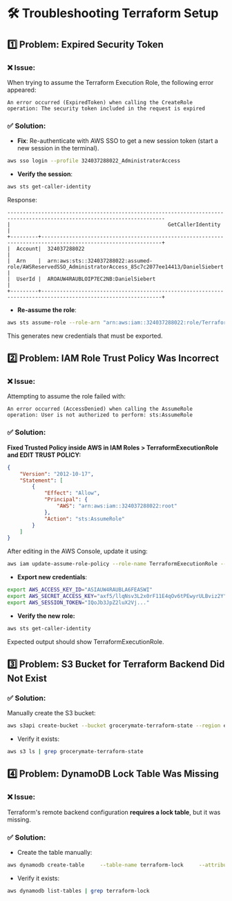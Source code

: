 # 🛠️ Troubleshooting Terraform Setup

## 1️⃣ Problem: Expired Security Token  
### ❌ Issue:
When trying to assume the Terraform Execution Role, the following error appeared:

```
An error occurred (ExpiredToken) when calling the CreateRole operation: The security token included in the request is expired
```

### ✅ Solution:
- **Fix**: Re-authenticate with AWS SSO to get a new session token (start a new session in the terminal).
```bash
aws sso login --profile 324037288022_AdministratorAccess
```
- **Verify the session**:
```bash
aws sts get-caller-identity
```
Response:
```
-------------------------------------------------------------------------------------------------------------------------
|                                                   GetCallerIdentity                                                   |
+---------+-------------------------------------------------------------------------------------------------------------+
|  Account|  324037288022                                                                                               |
|  Arn    |  arn:aws:sts::324037288022:assumed-role/AWSReservedSSO_AdministratorAccess_85c7c2077ee14413/DanielSiebert   |
|  UserId |  AROAUW4RAUBLOIP7EC2NB:DanielSiebert                                                                        |
+---------+-------------------------------------------------------------------------------------------------------------+
```
- **Re-assume the role**:
```bash
aws sts assume-role --role-arn "arn:aws:iam::324037288022:role/TerraformExecutionRole" --role-session-name "TerraformSession"
```
This generates new credentials that must be exported.

## 2️⃣ Problem: IAM Role Trust Policy Was Incorrect  
### ❌ Issue:
Attempting to assume the role failed with:
```
An error occurred (AccessDenied) when calling the AssumeRole operation: User is not authorized to perform: sts:AssumeRole
```

### ✅ Solution:
**Fixed Trusted Policy inside AWS in IAM Roles > TerraformExecutionRole and EDIT TRUST POLICY:**
```json
{
    "Version": "2012-10-17",
    "Statement": [
        {
            "Effect": "Allow",
            "Principal": {
                "AWS": "arn:aws:iam::324037288022:root"
            },
            "Action": "sts:AssumeRole"
        }
    ]
}
```
After editing in the AWS Console, update it using:
```bash
aws iam update-assume-role-policy --role-name TerraformExecutionRole --policy-document file://trust-policy.json
```

- **Export new credentials**:
```bash
export AWS_ACCESS_KEY_ID="ASIAUW4RAUBLA6FEASWI"
export AWS_SECRET_ACCESS_KEY="axf5/llqNsv3L2x0rF11E4qOv6tPEwyrULBviz2Y"
export AWS_SESSION_TOKEN="IQoJb3JpZ2luX2Vj..."
```

- **Verify the new role:**
```bash
aws sts get-caller-identity
```
Expected output should show TerraformExecutionRole.

## 3️⃣ Problem: S3 Bucket for Terraform Backend Did Not Exist  
### ✅ Solution:
Manually create the S3 bucket:
```bash
aws s3api create-bucket --bucket grocerymate-terraform-state --region eu-central-1 --create-bucket-configuration LocationConstraint=eu-central-1
```

- Verify it exists:
```bash
aws s3 ls | grep grocerymate-terraform-state
```

## 4️⃣ Problem: DynamoDB Lock Table Was Missing  
### ❌ Issue:
Terraform's remote backend configuration **requires a lock table**, but it was missing.

### ✅ Solution:
- Create the table manually:
```bash
aws dynamodb create-table     --table-name terraform-lock     --attribute-definitions AttributeName=LockID,AttributeType=S     --key-schema AttributeName=LockID,KeyType=HASH     --billing-mode PAY_PER_REQUEST     --region eu-central-1
```

- Verify it exists:
```bash
aws dynamodb list-tables | grep terraform-lock
```
